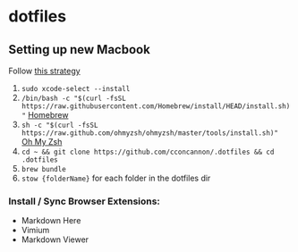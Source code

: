 # dotfiles

## Setting up new Macbook

Follow [this strategy](https://www.jakewiesler.com/blog/managing-dotfiles)

1. `sudo xcode-select --install`
2. `/bin/bash -c "$(curl -fsSL https://raw.githubusercontent.com/Homebrew/install/HEAD/install.sh)"` [Homebrew](https://brew.sh/)
3. `sh -c "$(curl -fsSL https://raw.github.com/ohmyzsh/ohmyzsh/master/tools/install.sh)"` [Oh My Zsh](https://ohmyz.sh/#install)
4. `cd ~ && git clone https://github.com/cconcannon/.dotfiles && cd .dotfiles`
5. `brew bundle`
6. `stow {folderName}` for each folder in the dotfiles dir

### Install / Sync Browser Extensions:

- Markdown Here
- Vimium
- Markdown Viewer
